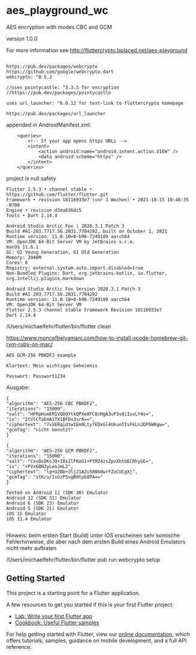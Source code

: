 # aes_playground_wc

AES encryption with modes CBC and GCM

version 1.0.0

For more information see http://fluttercrypto.bplaced.net/aes-playground

```plaintext

https://pub.dev/packages/webcrypto
https://github.com/google/webcrypto.dart
webcrypto: ^0.5.2

//uses pointycastle: ^3.3.5 for encryption
//https://pub.dev/packages/pointycastle

uses url_launcher: ^6.0.12 for text-link to fluttercrypto homepage

https://pub.dev/packages/url_launcher

```

appended in AndroidManifest.xml:
```plaintext
    <queries>
        <!-- If your app opens https URLs -->
        <intent>
            <action android:name="android.intent.action.VIEW" />
            <data android:scheme="https" />
        </intent>
    </queries>
```

project is null safety

```plaintext
Flutter 2.5.3 • channel stable • https://github.com/flutter/flutter.git
Framework • revision 18116933e7 (vor 3 Wochen) • 2021-10-15 10:46:35 -0700
Engine • revision d3ea636dc5
Tools • Dart 2.14.4

Android Studio Arctic Fox | 2020.3.1 Patch 3
Build #AI-203.7717.56.2031.7784292, built on October 1, 2021
Runtime version: 11.0.10+0-b96-7249189 aarch64
VM: OpenJDK 64-Bit Server VM by JetBrains s.r.o.
macOS 11.6.1
GC: G1 Young Generation, G1 Old Generation
Memory: 2048M
Cores: 8
Registry: external.system.auto.import.disabled=true
Non-Bundled Plugins: Dart, org.jetbrains.kotlin, io.flutter, org.intellij.plugins.markdown
```

```plaintext
Android Studio Arctic Fox Version 2020.3.1 Patch 3
Build #AI-203.7717.56.2031.7784292
Runtime version: 11.0.10+0-b96-7249189 aarch64
VM: OpenJDK 64-Bit Server VM
Flutter 2.5.3 channel stable Framework Revision 18116933e7
Dart 2.14.4
```

/Users/michaelfehr/flutter/bin/flutter clean

https://www.moncefbelyamani.com/how-to-install-xcode-homebrew-git-rvm-ruby-on-mac/

```plaintext
AES GCM-256 PBKDF2 example

Klartext: Mein wichtiges Geheimnis

Passwort: Passwort1234
```

Ausgabe:

```plaintext
{
"algorithm": "AES-256 CBC PBKDF2",
"iterations": "15000",
"salt": "HFRpHumEM1VQOOYtkQPXe8FC8cMgA3uP3s8iIuvLY4s=",
"iv": "2tVlCfaEmA1TX1BFDs3srA==",
"ciphertext": "7vSERqidtwIEm8Lty7EDxGl4UkunTIvFkLnJDP6WRgw=",
"gcmTag": "nicht benutzt"
}
```

```plaintext
{
"algorithm": "AES-256 GCM PBKDF2",
"iterations": "15000",
"salt": "CxvOsOKsJQ+I0sZlFKoG1+PtM24zsZpvXhtbECRhyGE=",
"iv": "+PVx60N3yLeoJmL2",
"ciphertext": "lg+UZBb+3lj21AZv58B60wrFZuCUCgXj",
"gcmTag": "stK/u/IsGzP5vgB9tpb8PA=="
}
```

```plaintext
Tested on Android 11 (SDK 30) Emulator
Android 12 (SDK 31) Emulator
Android 6 (SDK 23) Emulator
Android 5 (SDK 21) Emulator
iOS 15 Emulator
iOS 11.4 Emulator
```

```plaintext

```

Hinweis: beim ersten Start (build) unter iOS erscheinen sehr komische Fehlerhinweise,
die aber nach dem ersten Build eines Android Emulators nicht mehr auftraten

/Users/michaelfehr/flutter/bin/flutter pub run webcrypto:setup

## Getting Started

This project is a starting point for a Flutter application.

A few resources to get you started if this is your first Flutter project:

- [Lab: Write your first Flutter app](https://flutter.dev/docs/get-started/codelab)
- [Cookbook: Useful Flutter samples](https://flutter.dev/docs/cookbook)

For help getting started with Flutter, view our
[online documentation](https://flutter.dev/docs), which offers tutorials,
samples, guidance on mobile development, and a full API reference.
